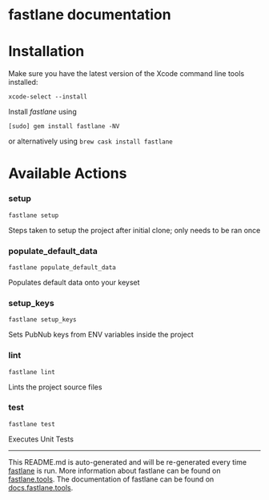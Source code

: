 fastlane documentation
================
# Installation

Make sure you have the latest version of the Xcode command line tools installed:

```
xcode-select --install
```

Install _fastlane_ using
```
[sudo] gem install fastlane -NV
```
or alternatively using `brew cask install fastlane`

# Available Actions
### setup
```
fastlane setup
```
Steps taken to setup the project after initial clone; only needs to be ran once
### populate_default_data
```
fastlane populate_default_data
```
Populates default data onto your keyset
### setup_keys
```
fastlane setup_keys
```
Sets PubNub keys from ENV variables inside the project 
### lint
```
fastlane lint
```
Lints the project source files
### test
```
fastlane test
```
Executes Unit Tests

----

This README.md is auto-generated and will be re-generated every time [fastlane](https://fastlane.tools) is run.
More information about fastlane can be found on [fastlane.tools](https://fastlane.tools).
The documentation of fastlane can be found on [docs.fastlane.tools](https://docs.fastlane.tools).
